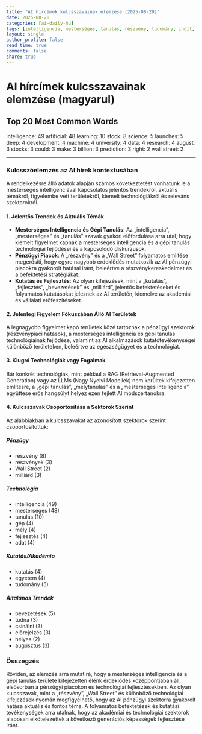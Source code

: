 ```yaml
---
title: "AI hírcímek kulcsszavainak elemzése (2025-08-20)"
date: 2025-08-20
categories: [ai-daily-hu]
tags: [intelligencia, mesterséges, tanulás, részvény, tudomány, indít, mély, fejlesztés, gép, egyetem, adat, kutatás, augusztus, részvények, tudna, csinál, milliárd, előrejelzés, jó, wall street]
layout: single
author_profile: false
read_time: true
comments: false
share: true
---
```


# AI hírcímek kulcsszavainak elemzése (magyarul)

## Top 20 Most Common Words

intelligence: 49
artificial: 48
learning: 10
stock: 8
science: 5
launches: 5
deep: 4
development: 4
machine: 4
university: 4
data: 4
research: 4
august: 3
stocks: 3
could: 3
make: 3
billion: 3
prediction: 3
right: 2
wall street: 2

---

### Kulcsszóelemzés az AI hírek kontextusában

A rendelkezésre álló adatok alapján számos következtetést vonhatunk le a mesterséges intelligenciával kapcsolatos jelentős trendekről, aktuális témákról, figyelembe vett területekről, kiemelt technológiákról és releváns szektorokról.

#### 1. Jelentős Trendek és Aktuális Témák
- **Mesterséges Intelligencia és Gépi Tanulás**: Az „intelligencia”, „mesterséges” és „tanulás” szavak gyakori előfordulása arra utal, hogy kiemelt figyelmet kapnak a mesterséges intelligencia és a gépi tanulás technológiai fejlődései és a kapcsolódó diskurzusok.
- **Pénzügyi Piacok**: A „részvény” és a „Wall Street” folyamatos említése megerősíti, hogy egyre nagyobb érdeklődés mutatkozik az AI pénzügyi piacokra gyakorolt hatásai iránt, beleértve a részvénykereskedelmet és a befektetési stratégiákat.
- **Kutatás és Fejlesztés**: Az olyan kifejezések, mint a „kutatás”, „fejlesztés”, „bevezetések” és „milliárd”, jelentős befektetéseket és folyamatos kutatásokat jeleznek az AI területén, kiemelve az akadémiai és vállalati erőfeszítéseket.

#### 2. Jelenlegi Figyelem Fókuszában Álló AI Területek
A legnagyobb figyelmet kapó területek közé tartoznak a pénzügyi szektorok (részvénypiaci hatások), a mesterséges intelligencia és gépi tanulás technológiáinak fejlődése, valamint az AI alkalmazások kutatótevékenységei különböző területeken, beleértve az egészségügyet és a technológiát.

#### 3. Kiugró Technológiák vagy Fogalmak
Bár konkrét technológiák, mint például a RAG (Retrieval-Augmented Generation) vagy az LLMs (Nagy Nyelvi Modellek) nem kerültek kifejezetten említésre, a „gépi tanulás”, „mélytanulás” és a „mesterséges intelligencia” együttese erős hangsúlyt helyez ezen fejlett AI módszertanokra.

#### 4. Kulcsszavak Csoportosítása a Sektorok Szerint
Az alábbiakban a kulcsszavakat az azonosított szektorok szerint csoportosítottuk:

##### Pénzügy
- részvény (8)
- részvények (3)
- Wall Street (2)
- milliárd (3)

##### Technológia
- intelligencia (49)
- mesterséges (48)
- tanulás (10)
- gép (4)
- mély (4)
- fejlesztés (4)
- adat (4)

##### Kutatás/Akadémia
- kutatás (4)
- egyetem (4)
- tudomány (5)
  
##### Általános Trendek
- bevezetések (5)
- tudna (3)
- csinálni (3)
- előrejelzés (3)
- helyes (2)
- augusztus (3)

### Összegzés
Röviden, az elemzés arra mutat rá, hogy a mesterséges intelligencia és a gépi tanulás területe kifejezetten élénk érdeklődés középpontjában áll, elsősorban a pénzügyi piacokon és technológiai fejlesztésekben. Az olyan kulcsszavak, mint a „részvény”, „Wall Street” és különböző technológiai kifejezések nyomán megfigyelhető, hogy az AI pénzügyi szektorra gyakorolt hatása aktuális és fontos téma. A folyamatos befektetések és kutatási tevékenységek arra utalnak, hogy az akadémiai és technológiai szektorok alaposan elkötelezettek a következő generációs képességek fejlesztése iránt.